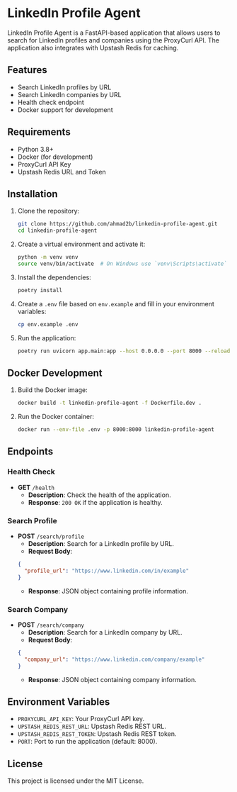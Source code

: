 # LinkedIn Profile Agent

LinkedIn Profile Agent is a FastAPI-based application that allows users to search for LinkedIn profiles and companies using the ProxyCurl API. The application also integrates with Upstash Redis for caching.

## Features

- Search LinkedIn profiles by URL
- Search LinkedIn companies by URL
- Health check endpoint
- Docker support for development

## Requirements

- Python 3.8+
- Docker (for development)
- ProxyCurl API Key
- Upstash Redis URL and Token

## Installation

1. Clone the repository:

   ```sh
   git clone https://github.com/ahmad2b/linkedin-profile-agent.git
   cd linkedin-profile-agent
   ```

2. Create a virtual environment and activate it:

   ```sh
   python -m venv venv
   source venv/bin/activate  # On Windows use `venv\Scripts\activate`
   ```

3. Install the dependencies:

   ```sh
   poetry install
   ```

4. Create a `.env` file based on `env.example` and fill in your environment variables:

   ```sh
   cp env.example .env
   ```

5. Run the application:

   ```sh
   poetry run uvicorn app.main:app --host 0.0.0.0 --port 8000 --reload
   ```

## Docker Development

1. Build the Docker image:

   ```sh
   docker build -t linkedin-profile-agent -f Dockerfile.dev .
   ```

2. Run the Docker container:

   ```sh
   docker run --env-file .env -p 8000:8000 linkedin-profile-agent
   ```

## Endpoints

### Health Check

- **GET** `/health`
  - **Description**: Check the health of the application.
  - **Response**: `200 OK` if the application is healthy.

### Search Profile

- **POST** `/search/profile`
  - **Description**: Search for a LinkedIn profile by URL.
  - **Request Body**:
  ```json
  {
  	"profile_url": "https://www.linkedin.com/in/example"
  }
  ```
  - **Response**: JSON object containing profile information.

### Search Company

- **POST** `/search/company`
  - **Description**: Search for a LinkedIn company by URL.
  - **Request Body**:
  ```json
  {
  	"company_url": "https://www.linkedin.com/company/example"
  }
  ```
  - **Response**: JSON object containing company information.

## Environment Variables

- `PROXYCURL_API_KEY`: Your ProxyCurl API key.
- `UPSTASH_REDIS_REST_URL`: Upstash Redis REST URL.
- `UPSTASH_REDIS_REST_TOKEN`: Upstash Redis REST token.
- `PORT`: Port to run the application (default: 8000).

## License

This project is licensed under the MIT License.
